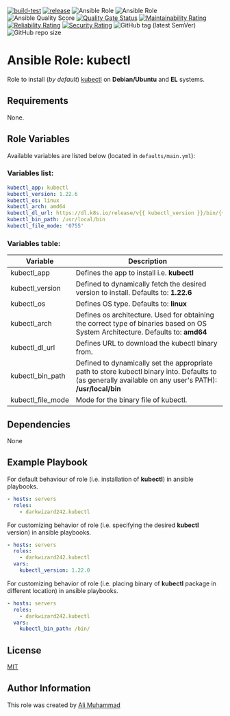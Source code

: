 [![build-test](https://github.com/darkwizard242/ansible-role-kubectl/workflows/build-and-test/badge.svg?branch=master)](https://github.com/darkwizard242/ansible-role-kubectl/actions?query=workflow%3Abuild-and-test) [![release](https://github.com/darkwizard242/ansible-role-kubectl/workflows/release/badge.svg)](https://github.com/darkwizard242/ansible-role-kubectl/actions?query=workflow%3Arelease) ![Ansible Role](https://img.shields.io/ansible/role/56897?color=dark%20green%20) ![Ansible Role](https://img.shields.io/ansible/role/d/56897?label=role%20downloads) ![Ansible Quality Score](https://img.shields.io/ansible/quality/56897?label=ansible%20quality%20score) [![Quality Gate Status](https://sonarcloud.io/api/project_badges/measure?project=ansible-role-kubectl&metric=alert_status)](https://sonarcloud.io/dashboard?id=ansible-role-kubectl) [![Maintainability Rating](https://sonarcloud.io/api/project_badges/measure?project=ansible-role-kubectl&metric=sqale_rating)](https://sonarcloud.io/dashboard?id=ansible-role-kubectl) [![Reliability Rating](https://sonarcloud.io/api/project_badges/measure?project=ansible-role-kubectl&metric=reliability_rating)](https://sonarcloud.io/dashboard?id=ansible-role-kubectl) [![Security Rating](https://sonarcloud.io/api/project_badges/measure?project=ansible-role-kubectl&metric=security_rating)](https://sonarcloud.io/dashboard?id=ansible-role-kubectl) ![GitHub tag (latest SemVer)](https://img.shields.io/github/tag/darkwizard242/ansible-role-kubectl?label=release) ![GitHub repo size](https://img.shields.io/github/repo-size/darkwizard242/ansible-role-kubectl?color=orange&style=flat-square)

# Ansible Role: kubectl

Role to install (_by default_) [kubectl](https://kubernetes.io/docs/reference/kubectl/overview/) on **Debian/Ubuntu** and **EL** systems.

## Requirements

None.

## Role Variables

Available variables are listed below (located in `defaults/main.yml`):

### Variables list:

```yaml
kubectl_app: kubectl
kubectl_version: 1.22.6
kubectl_os: linux
kubectl_arch: amd64
kubectl_dl_url: https://dl.k8s.io/release/v{{ kubectl_version }}/bin/{{ kubectl_os }}/{{ kubectl_arch }}/{{ kubectl_app }}
kubectl_bin_path: /usr/local/bin
kubectl_file_mode: '0755'
```

### Variables table:

Variable          | Description
----------------- | ---------------------------------------------------------------------------------------------------------------------------------------------------------
kubectl_app       | Defines the app to install i.e. **kubectl**
kubectl_version   | Defined to dynamically fetch the desired version to install. Defaults to: **1.22.6**
kubectl_os        | Defines OS type. Defaults to: **linux**
kubectl_arch      | Defines os architecture. Used for obtaining the correct type of binaries based on OS System Architecture. Defaults to: **amd64**
kubectl_dl_url    | Defines URL to download the kubectl binary from.
kubectl_bin_path  | Defined to dynamically set the appropriate path to store kubectl binary into. Defaults to (as generally available on any user's PATH): **/usr/local/bin**
kubectl_file_mode | Mode for the binary file of kubectl.

## Dependencies

None

## Example Playbook

For default behaviour of role (i.e. installation of **kubectl**) in ansible playbooks.

```yaml
- hosts: servers
  roles:
    - darkwizard242.kubectl
```

For customizing behavior of role (i.e. specifying the desired **kubectl** version) in ansible playbooks.

```yaml
- hosts: servers
  roles:
    - darkwizard242.kubectl
  vars:
    kubectl_version: 1.22.0
```

For customizing behavior of role (i.e. placing binary of **kubectl** package in different location) in ansible playbooks.

```yaml
- hosts: servers
  roles:
    - darkwizard242.kubectl
  vars:
    kubectl_bin_path: /bin/
```

## License

[MIT](https://github.com/darkwizard242/ansible-role-kubectl/blob/master/LICENSE)

## Author Information

This role was created by [Ali Muhammad](https://www.alimuhammad.dev/)

